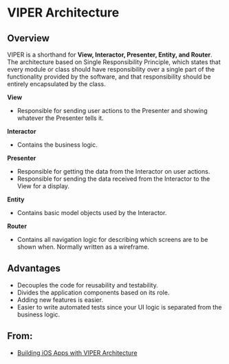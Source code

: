 # VIPER Architecture

## Overview
VIPER is a shorthand for **View, Interactor, Presenter, Entity, and Router**. The architecture based on Single Responsibility Principle, which states that every module or class should have responsibility over a single part of the functionality provided by the software, and that responsibility should be entirely encapsulated by the class.

**View**
- Responsible for sending user actions to the Presenter and showing whatever the Presenter tells it.

**Interactor**
- Contains the business logic.

**Presenter**
- Responsible for getting the data from the Interactor on user actions.
- Responsible for sending the data received from the Interactor to the View for a display. 

**Entity**
- Contains basic model objects used by the Interactor.

**Router**
- Contains all navigation logic for describing which screens are to be shown when. Normally written as a wireframe.

## Advantages
- Decouples the code for reusability and testability.
- Divides the application components based on its role.
- Adding new features is easier.
- Easier to write automated tests since your UI logic is separated from the business logic.

## From:
- [Building iOS Apps with VIPER Architecture](https://blog.mindorks.com/building-ios-app-with-viper-architecture-8109acc72227)